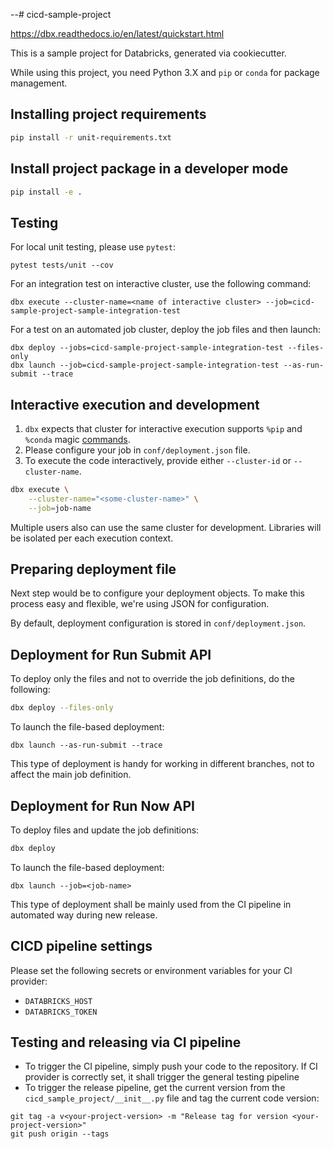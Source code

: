 --# cicd-sample-project

https://dbx.readthedocs.io/en/latest/quickstart.html

This is a sample project for Databricks, generated via cookiecutter.

While using this project, you need Python 3.X and `pip` or `conda` for package management.

## Installing project requirements

```bash
pip install -r unit-requirements.txt
```

## Install project package in a developer mode

```bash
pip install -e .
```

## Testing

For local unit testing, please use `pytest`:
```
pytest tests/unit --cov
```

For an integration test on interactive cluster, use the following command:
```
dbx execute --cluster-name=<name of interactive cluster> --job=cicd-sample-project-sample-integration-test
```

For a test on an automated job cluster, deploy the job files and then launch:
```
dbx deploy --jobs=cicd-sample-project-sample-integration-test --files-only
dbx launch --job=cicd-sample-project-sample-integration-test --as-run-submit --trace
```

## Interactive execution and development

1. `dbx` expects that cluster for interactive execution supports `%pip` and `%conda` magic [commands](https://docs.databricks.com/libraries/notebooks-python-libraries.html).
2. Please configure your job in `conf/deployment.json` file. 
2. To execute the code interactively, provide either `--cluster-id` or `--cluster-name`.
```bash
dbx execute \
    --cluster-name="<some-cluster-name>" \
    --job=job-name
```

Multiple users also can use the same cluster for development. Libraries will be isolated per each execution context.

## Preparing deployment file

Next step would be to configure your deployment objects. To make this process easy and flexible, we're using JSON for configuration.

By default, deployment configuration is stored in `conf/deployment.json`.

## Deployment for Run Submit API

To deploy only the files and not to override the job definitions, do the following:

```bash
dbx deploy --files-only
```

To launch the file-based deployment:
```
dbx launch --as-run-submit --trace
```

This type of deployment is handy for working in different branches, not to affect the main job definition.

## Deployment for Run Now API

To deploy files and update the job definitions:

```bash
dbx deploy
```

To launch the file-based deployment:
```
dbx launch --job=<job-name>
```

This type of deployment shall be mainly used from the CI pipeline in automated way during new release.


## CICD pipeline settings

Please set the following secrets or environment variables for your CI provider:
- `DATABRICKS_HOST`
- `DATABRICKS_TOKEN`

## Testing and releasing via CI pipeline

- To trigger the CI pipeline, simply push your code to the repository. If CI provider is correctly set, it shall trigger the general testing pipeline
- To trigger the release pipeline, get the current version from the `cicd_sample_project/__init__.py` file and tag the current code version:
```
git tag -a v<your-project-version> -m "Release tag for version <your-project-version>"
git push origin --tags
```
